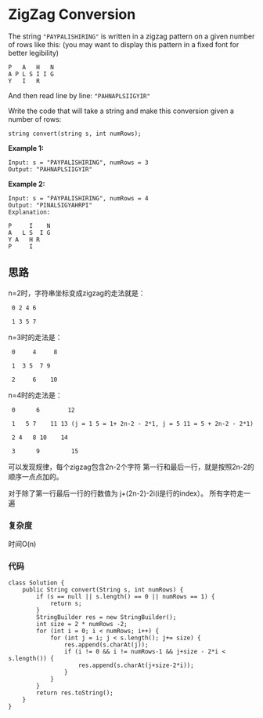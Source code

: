 # ZigZag Conversion

The string `"PAYPALISHIRING"` is written in a zigzag pattern on a given number of rows like this: (you may want to display this pattern in a fixed font for better legibility)

```
P   A   H   N
A P L S I I G
Y   I   R
```

And then read line by line: `"PAHNAPLSIIGYIR"`

Write the code that will take a string and make this conversion given a number of rows:

```
string convert(string s, int numRows);
```

**Example 1:**

```
Input: s = "PAYPALISHIRING", numRows = 3
Output: "PAHNAPLSIIGYIR"
```

**Example 2:**

```
Input: s = "PAYPALISHIRING", numRows = 4
Output: "PINALSIGYAHRPI"
Explanation:

P     I    N
A   L S  I G
Y A   H R
P     I
```



## 思路

 n=2时，字符串坐标变成zigzag的走法就是：

     0 2 4 6
    
     1 3 5 7

 n=3时的走法是：

     0     4     8
    
     1  3 5  7 9
    
     2     6    10 

 n=4时的走法是：

     0      6        12
    
     1   5 7    11 13 (j = 1 5 = 1+ 2n-2 - 2*1, j = 5 11 = 5 + 2n-2 - 2*1)
    
     2 4   8 10    14
    
     3      9         15 



 可以发现规律，每个zigzag包含2n-2个字符  第一行和最后一行，就是按照2n-2的顺序一点点加的。

对于除了第一行最后一行的行数值为 j+(2n-2)-2i(i是行的index）。
所有字符走一遍 



### 复杂度

时间O(n)



### 代码

```
class Solution {
    public String convert(String s, int numRows) {
        if (s == null || s.length() == 0 || numRows == 1) {
            return s;
        }
        StringBuilder res = new StringBuilder();
        int size = 2 * numRows -2;
        for (int i = 0; i < numRows; i++) {
            for (int j = i; j < s.length(); j+= size) {
                res.append(s.charAt(j));
                if (i != 0 && i != numRows-1 && j+size - 2*i < s.length()) {
                    res.append(s.charAt(j+size-2*i));
                }
            }
        }
        return res.toString();
    }
}
```

